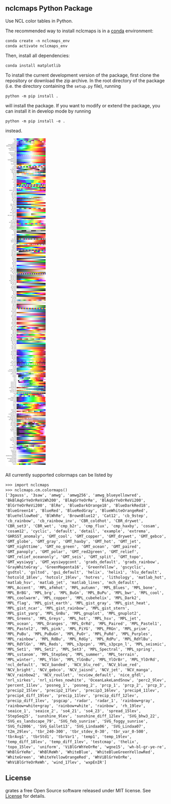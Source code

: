 nclcmaps Python Package
-----------------------

Use NCL color tables in Python.

The recommended way to install nclcmaps is in a [conda](https://docs.conda.io/en/latest/index.html) environment:
```
conda create -n nclcmaps_env
conda activate nclcmaps_env
```
Then, install all dependencies:
```
conda install matplotlib
```
To install the current development version of the package, first clone the repository or download the zip archive.
In the root directory of the package (i.e. the directory containing the ``setup.py`` file), running
```
python -m pip install .
```
will install the package.
If you want to modify or extend the package, you can install it in develop mode by running
```
python -m pip install -e .
```
instead.

![cmap_list](https://github.com/akvas/nclcmaps/blob/main/nclcmaps/data/cmap_list.png)

All currently supported colormaps can be listed by
```
>>> import nclcmaps
>>> nclcmaps.cm.colormaps()
['3gauss', '3saw', 'amwg', 'amwg256', 'amwg_blueyellowred', 'BkBlAqGrYeOrReViWh200', 'BlAqGrYeOrRe', 'BlAqGrYeOrReVi200', 'BlGrYeOrReVi200', 'BlRe', 'BlueDarkOrange18', 'BlueDarkRed18', 'BlueGreen14', 'BlueRed', 'BlueRedGray', 'BlueWhiteOrangeRed', 'BlueYellowRed', 'BlWhRe', 'BrownBlue12', 'Cat12', 'cb_9step', 'cb_rainbow', 'cb_rainbow_inv', 'CBR_coldhot', 'CBR_drywet', 'CBR_set3', 'CBR_wet', 'cmp_b2r', 'cmp_flux', 'cmp_haxby', 'cosam', 'cosam12', 'cyclic', 'default', 'detail', 'example', 'extrema', 'GHRSST_anomaly', 'GMT_cool', 'GMT_copper', 'GMT_drywet', 'GMT_gebco', 'GMT_globe', 'GMT_gray', 'GMT_haxby', 'GMT_hot', 'GMT_jet', 'GMT_nighttime', 'GMT_no_green', 'GMT_ocean', 'GMT_paired', 'GMT_panoply', 'GMT_polar', 'GMT_red2green', 'GMT_relief', 'GMT_relief_oceanonly', 'GMT_seis', 'GMT_split', 'GMT_topo', 'GMT_wysiwyg', 'GMT_wysiwygcont', 'grads_default', 'grads_rainbow', 'GrayWhiteGray', 'GreenMagenta16', 'GreenYellow', 'gscyclic', 'gsdtol', 'gsltod', 'gui_default', 'helix', 'helix1', 'hlu_default', 'hotcold_18lev', 'hotcolr_19lev', 'hotres', 'lithology', 'matlab_hot', 'matlab_hsv', 'matlab_jet', 'matlab_lines', 'mch_default', 'MPL_Accent', 'MPL_afmhot', 'MPL_autumn', 'MPL_Blues', 'MPL_bone', 'MPL_BrBG', 'MPL_brg', 'MPL_BuGn', 'MPL_BuPu', 'MPL_bwr', 'MPL_cool', 'MPL_coolwarm', 'MPL_copper', 'MPL_cubehelix', 'MPL_Dark2', 'MPL_flag', 'MPL_gist_earth', 'MPL_gist_gray', 'MPL_gist_heat', 'MPL_gist_ncar', 'MPL_gist_rainbow', 'MPL_gist_stern', 'MPL_gist_yarg', 'MPL_GnBu', 'MPL_gnuplot', 'MPL_gnuplot2', 'MPL_Greens', 'MPL_Greys', 'MPL_hot', 'MPL_hsv', 'MPL_jet', 'MPL_ocean', 'MPL_Oranges', 'MPL_OrRd', 'MPL_Paired', 'MPL_Pastel1', 'MPL_Pastel2', 'MPL_pink', 'MPL_PiYG', 'MPL_PRGn', 'MPL_prism', 'MPL_PuBu', 'MPL_PuBuGn', 'MPL_PuOr', 'MPL_PuRd', 'MPL_Purples', 'MPL_rainbow', 'MPL_RdBu', 'MPL_RdGy', 'MPL_RdPu', 'MPL_RdYlBu', 'MPL_RdYlGn', 'MPL_Reds', 'MPL_s3pcpn', 'MPL_s3pcpn_l', 'MPL_seismic', 'MPL_Set1', 'MPL_Set2', 'MPL_Set3', 'MPL_Spectral', 'MPL_spring', 'MPL_sstanom', 'MPL_StepSeq', 'MPL_summer', 'MPL_terrain', 'MPL_winter', 'MPL_YlGn', 'MPL_YlGnBu', 'MPL_YlOrBr', 'MPL_YlOrRd', 'ncl_default', 'NCV_banded', 'NCV_blu_red', 'NCV_blue_red', 'NCV_bright', 'NCV_gebco', 'NCV_jaisnd', 'NCV_jet', 'NCV_manga', 'NCV_rainbow2', 'NCV_roullet', 'ncview_default', 'nice_gfdl', 'nrl_sirkes', 'nrl_sirkes_nowhite', 'OceanLakeLandSnow', 'perc2_9lev', 'percent_11lev', 'posneg_1', 'posneg_2', 'prcp_1', 'prcp_2', 'prcp_3', 'precip2_15lev', 'precip2_17lev', 'precip3_16lev', 'precip4_11lev', 'precip4_diff_19lev', 'precip_11lev', 'precip_diff_12lev', 'precip_diff_1lev', 'psgcap', 'radar', 'radar_1', 'rainbow+gray', 'rainbow+white+gray', 'rainbow+white', 'rainbow', 'rh_19lev', 'seaice_1', 'seaice_2', 'so4_21', 'so4_23', 'spread_15lev', 'StepSeq25', 'sunshine_9lev', 'sunshine_diff_12lev', 'SVG_bhw3_22', 'SVG_es_landscape_79', 'SVG_feb_sunrise', 'SVG_foggy_sunrise', 'SVG_fs2006', 'SVG_Gallet13', 'SVG_Lindaa06', 'SVG_Lindaa07', 't2m_29lev', 'tbr_240-300', 'tbr_stdev_0-30', 'tbr_var_0-500', 'tbrAvg1', 'tbrStd1', 'tbrVar1', 'temp1', 'temp_19lev', 'temp_diff_18lev', 'temp_diff_1lev', 'testcmap', 'thelix', 'topo_15lev', 'uniform', 'ViBlGrWhYeOrRe', 'wgne15', 'wh-bl-gr-ye-re', 'WhBlGrYeRe', 'WhBlReWh', 'WhiteBlue', 'WhiteBlueGreenYellowRed', 'WhiteGreen', 'WhiteYellowOrangeRed', 'WhViBlGrYeOrRe', 'WhViBlGrYeOrReWh', 'wind_17lev', 'wxpEnIR']
```

License
-------

grates a free Open Source software released under MIT license.
See [License](LICENSE) for details.
